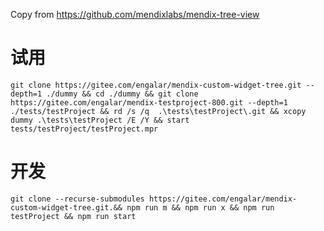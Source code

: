 Copy from https://github.com/mendixlabs/mendix-tree-view

# 试用

```
git clone https://gitee.com/engalar/mendix-custom-widget-tree.git --depth=1 ./dummy && cd ./dummy && git clone https://gitee.com/engalar/mendix-testproject-800.git --depth=1 ./tests/testProject && rd /s /q  .\tests\testProject\.git && xcopy dummy .\tests\testProject /E /Y && start tests/testProject/testProject.mpr
```

# 开发

```
git clone --recurse-submodules https://gitee.com/engalar/mendix-custom-widget-tree.git.&& npm run m && npm run x && npm run testProject && npm run start
```
